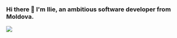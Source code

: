 ### Hi there 👋 I'm Ilie, an ambitious software developer from Moldova. 

<p align="left"> <img src="https://komarev.com/ghpvc/?username=iliebabcenco&label=Profile%20views&color=0e75b6&style=flat" /> </p>
